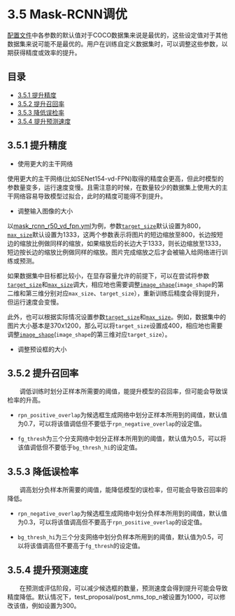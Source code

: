 # 3.5 Mask-RCNN调优

[配置文件](../../configs)中各参数的默认值对于COCO数据集来说是最优的，这些设定值对于其他数据集来说可能不是最优的。用户在训练自定义数据集时，可以调整这些参数，以期获得精度或效率的提升。

## 目录
* [3.5.1 提升精度](#351-提升精度)
* [3.5.2 提升召回率](#352-提升召回率)
* [3.5.3 降低误检率](#353-降低误检率)
* [3.5.4 提升预测速度](#354-提升预测速度)

## 3.5.1 提升精度

* 使用更大的主干网络

使用更大的主干网络(比如SENet154-vd-FPN)取得的精度会更高，但此时模型的参数量变多，运行速度变慢。且需注意的时候，在数量较少的数据集上使用大的主干网络容易导致模型过拟合，此时的精度可能得不到提升。

* 调整输入图像的大小

以[mask_rcnn_r50_vd_fpn.yml](../../configs/mask_rcnn_r50_vd_fpn.yml)为例，参数[`target_size`](https://github.com/FlyingQianMM/PaddleSolution/blob/22486cf0cacd349994ffbd9916338037826d8188/configs/mask_rcnn_r50_vd_fpn.yml#L135)默认设置为800，[`max_size`](https://github.com/FlyingQianMM/PaddleSolution/blob/22486cf0cacd349994ffbd9916338037826d8188/configs/mask_rcnn_r50_vd_fpn.yml#L136)默认设置为1333，这两个参数表示将图片的短边缩放至800，长边按短边的缩放比例做同样的缩放，如果缩放后的长边大于1333，则长边缩放至1333，短边按长边的缩放比例做同样的缩放。图片完成缩放之后才会被输入给网络进行训练或预测。

如果数据集中目标都比较小，在显存容量允许的前提下，可以在尝试将参数[`target_size`](https://github.com/FlyingQianMM/PaddleSolution/blob/22486cf0cacd349994ffbd9916338037826d8188/configs/mask_rcnn_r50_vd_fpn.yml#L135)和[`max_size`](https://github.com/FlyingQianMM/PaddleSolution/blob/22486cf0cacd349994ffbd9916338037826d8188/configs/mask_rcnn_r50_vd_fpn.yml#L136)调大，相应地也需要调整[`image_shape`](https://github.com/FlyingQianMM/PaddleSolution/blob/22486cf0cacd349994ffbd9916338037826d8188/configs/mask_rcnn_r50_vd_fpn.yml#L118)(`image_shape`的第二维和第三维分别对应`max_size`、`target_size`），重新训练后精度会得到提升，但运行速度会变慢。

此外，也可以根据实际情况设置参数[`target_size`](https://github.com/FlyingQianMM/PaddleSolution/blob/22486cf0cacd349994ffbd9916338037826d8188/configs/mask_rcnn_r50_vd_fpn.yml#L135)和[`max_size`](https://github.com/FlyingQianMM/PaddleSolution/blob/22486cf0cacd349994ffbd9916338037826d8188/configs/mask_rcnn_r50_vd_fpn.yml#L136)。例如，数据集中的图片大小基本是370x1200，那么可以将`target_size`设置成400，相应地也需要调整[`image_shape`](https://github.com/FlyingQianMM/PaddleSolution/blob/22486cf0cacd349994ffbd9916338037826d8188/configs/mask_rcnn_r50_vd_fpn.yml#L118)(`image_shape`的第三维对应`target_size`）。

* 调整预设框的大小

## 3.5.2 提升召回率

&emsp;&emsp;调低训练时划分正样本所需要的阈值，能提升模型的召回率，但可能会导致误检率的升高。
* `rpn_positive_overlap`为候选框生成网络中划分正样本所用到的阈值，默认值为0.7，可以将该值调低但不要低于`rpn_negative_overlap`的设定值。

* `fg_thresh`为三个分支网络中划分正样本所用到的阈值，默认值为0.5，可以将该值调低但不要低于`bg_thresh_hi`的设定值。

## 3.5.3 降低误检率

&emsp;&emsp;调高划分负样本所需要的阈值，能降低模型的误检率，但可能会导致召回率的降低。

* `rpn_negative_overlap`为候选框生成网络中划分负样本所用到的阈值，默认值为0.3，可以将该值调高但不要高于`rpn_positive_overlap`的设定值。

* `bg_thresh_hi`为三个分支网络中划分负样本所用到的阈值，默认值为0.5，可以将该值调高但不要高于`fg_thresh`的设定值。


## 3.5.4 提升预测速度

&emsp;&emsp;在预测或评估阶段，可以减少候选框的数量，预测速度会得到提升可能会导致精度降低。默认情况下，test_proposal/post_nms_top_n被设置为1000，可以修改该值，例如设置为300。
